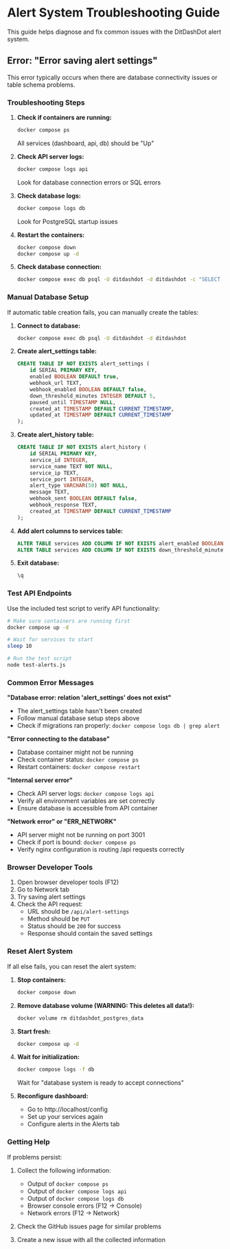 # Alert System Troubleshooting Guide

This guide helps diagnose and fix common issues with the DitDashDot alert system.

## Error: "Error saving alert settings"

This error typically occurs when there are database connectivity issues or table schema problems.

### Troubleshooting Steps

1. **Check if containers are running:**
   ```bash
   docker compose ps
   ```
   All services (dashboard, api, db) should be "Up"

2. **Check API server logs:**
   ```bash
   docker compose logs api
   ```
   Look for database connection errors or SQL errors

3. **Check database logs:**
   ```bash
   docker compose logs db
   ```
   Look for PostgreSQL startup issues

4. **Restart the containers:**
   ```bash
   docker compose down
   docker compose up -d
   ```

5. **Check database connection:**
   ```bash
   docker compose exec db psql -U ditdashdot -d ditdashdot -c "SELECT version();"
   ```

### Manual Database Setup

If automatic table creation fails, you can manually create the tables:

1. **Connect to database:**
   ```bash
   docker compose exec db psql -U ditdashdot -d ditdashdot
   ```

2. **Create alert_settings table:**
   ```sql
   CREATE TABLE IF NOT EXISTS alert_settings (
       id SERIAL PRIMARY KEY,
       enabled BOOLEAN DEFAULT true,
       webhook_url TEXT,
       webhook_enabled BOOLEAN DEFAULT false,
       down_threshold_minutes INTEGER DEFAULT 5,
       paused_until TIMESTAMP NULL,
       created_at TIMESTAMP DEFAULT CURRENT_TIMESTAMP,
       updated_at TIMESTAMP DEFAULT CURRENT_TIMESTAMP
   );
   ```

3. **Create alert_history table:**
   ```sql
   CREATE TABLE IF NOT EXISTS alert_history (
       id SERIAL PRIMARY KEY,
       service_id INTEGER,
       service_name TEXT NOT NULL,
       service_ip TEXT,
       service_port INTEGER,
       alert_type VARCHAR(50) NOT NULL,
       message TEXT,
       webhook_sent BOOLEAN DEFAULT false,
       webhook_response TEXT,
       created_at TIMESTAMP DEFAULT CURRENT_TIMESTAMP
   );
   ```

4. **Add alert columns to services table:**
   ```sql
   ALTER TABLE services ADD COLUMN IF NOT EXISTS alert_enabled BOOLEAN DEFAULT true;
   ALTER TABLE services ADD COLUMN IF NOT EXISTS down_threshold_minutes INTEGER NULL;
   ```

5. **Exit database:**
   ```sql
   \q
   ```

### Test API Endpoints

Use the included test script to verify API functionality:

```bash
# Make sure containers are running first
docker compose up -d

# Wait for services to start
sleep 10

# Run the test script
node test-alerts.js
```

### Common Error Messages

**"Database error: relation 'alert_settings' does not exist"**
- The alert_settings table hasn't been created
- Follow manual database setup steps above
- Check if migrations ran properly: `docker compose logs db | grep alert`

**"Error connecting to the database"**
- Database container might not be running
- Check container status: `docker compose ps`
- Restart containers: `docker compose restart`

**"Internal server error"**
- Check API server logs: `docker compose logs api`
- Verify all environment variables are set correctly
- Ensure database is accessible from API container

**"Network error" or "ERR_NETWORK"**
- API server might not be running on port 3001
- Check if port is bound: `docker compose ps`
- Verify nginx configuration is routing /api requests correctly

### Browser Developer Tools

1. Open browser developer tools (F12)
2. Go to Network tab
3. Try saving alert settings
4. Check the API request:
   - URL should be `/api/alert-settings`
   - Method should be `PUT`
   - Status should be `200` for success
   - Response should contain the saved settings

### Reset Alert System

If all else fails, you can reset the alert system:

1. **Stop containers:**
   ```bash
   docker compose down
   ```

2. **Remove database volume (WARNING: This deletes all data!):**
   ```bash
   docker volume rm ditdashdot_postgres_data
   ```

3. **Start fresh:**
   ```bash
   docker compose up -d
   ```

4. **Wait for initialization:**
   ```bash
   docker compose logs -f db
   ```
   Wait for "database system is ready to accept connections"

5. **Reconfigure dashboard:**
   - Go to http://localhost/config
   - Set up your services again
   - Configure alerts in the Alerts tab

### Getting Help

If problems persist:

1. Collect the following information:
   - Output of `docker compose ps`
   - Output of `docker compose logs api`
   - Output of `docker compose logs db`
   - Browser console errors (F12 → Console)
   - Network errors (F12 → Network)

2. Check the GitHub issues page for similar problems

3. Create a new issue with all the collected information